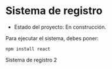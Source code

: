<h1> Sistema de registro</h1>

- Estado del proyecto: En construcción.

Para ejecutar el sistema, debes poner:

``npm install react``

Sistema de registro 2
